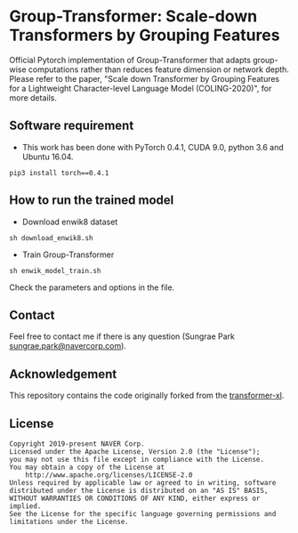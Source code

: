 # Group-Transformer: Scale-down Transformers by Grouping Features 

Official Pytorch implementation of Group-Transformer that adapts group-wise computations rather than reduces feature dimension or network depth. Please refer to the paper, "Scale down Transformer by Grouping Features for a Lightweight Character-level Language Model (COLING-2020)", for more details. 
  
## Software requirement

* This work has been done with PyTorch 0.4.1, CUDA 9.0, python 3.6 and Ubuntu 16.04.
```
pip3 install torch==0.4.1
```

## How to run the trained model

* Download enwik8 dataset
```
sh download_enwik8.sh
```
* Train Group-Transformer
```
sh enwik_model_train.sh
```
Check the parameters and options in the file.

## Contact

Feel free to contact me if there is any question (Sungrae Park sungrae.park@navercorp.com).

## Acknowledgement

This repository contains the code originally forked from the [transformer-xl](https://github.com/kimiyoung/transformer-xl). 

## License

```
Copyright 2019-present NAVER Corp.
Licensed under the Apache License, Version 2.0 (the "License");
you may not use this file except in compliance with the License.
You may obtain a copy of the License at
    http://www.apache.org/licenses/LICENSE-2.0
Unless required by applicable law or agreed to in writing, software
distributed under the License is distributed on an "AS IS" BASIS,
WITHOUT WARRANTIES OR CONDITIONS OF ANY KIND, either express or implied.
See the License for the specific language governing permissions and
limitations under the License.
```
